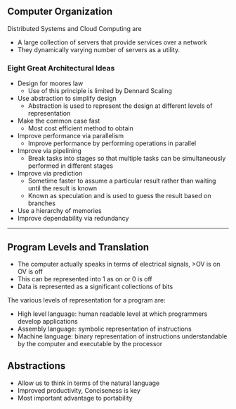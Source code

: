 ## Computer Organization

Distributed Systems and Cloud Computing are 
- A large collection of servers that provide services over a network
- They dynamically varying number of servers as a utility.

### Eight Great Architectural Ideas 
- Design for moores law
	- Use of this principle is limited by Dennard Scaling
- Use abstraction to simplify design
	- Abstraction is used to represent the design at different levels of representation
- Make the common case fast
	- Most cost efficient method to obtain
- Improve performance via parallelism
	- Improve performance by performing operations in parallel
- Improve via pipelining 
	- Break tasks into stages so that multiple tasks can be simultaneously performed in different stages
- Improve via prediction
	- Sometime faster to assume a particular result rather than waiting until the result is known
	- Known as speculation and is used to guess the result based on branches
- Use a hierarchy of memories 
- Improve dependability via redundancy

****

## Program Levels and Translation
- The computer actually speaks in terms of electrical signals, >OV is on OV is off
- This can be represented into 1 as on or 0 is off
- Data is represented as a significant collections of bits

The various levels of representation for a program are:
- High level language: human readable level at which programmers develop applications
- Assembly language: symbolic representation of instructions
- Machine language: binary representation of instructions understandable by the computer and executable by the processor

## Abstractions

- Allow us to think in terms of the natural language
- Improved productivity, Conciseness is key 
- Most important advantage to portability

